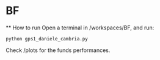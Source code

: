 # BF
** How to run
Open a terminal in /workspaces/BF, and run:
```
python gps1_daniele_cambria.py
```
Check /plots for the funds performances.